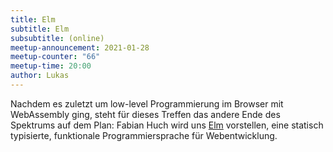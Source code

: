 ```yaml
---
title: Elm
subtitle: Elm
subsubtitle: (online)
meetup-announcement: 2021-01-28
meetup-counter: "66"
meetup-time: 20:00
author: Lukas
---
```


Nachdem es zuletzt um low-level Programmierung im Browser mit WebAssembly ging, steht
für dieses Treffen das andere Ende des Spektrums auf dem Plan:
Fabian Huch wird uns [Elm](https://elm-lang.org/) vorstellen, eine
statisch typisierte, funktionale Programmiersprache für Webentwicklung.

